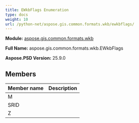 ```yaml
---
title: EWkbFlags Enumeration
type: docs
weight: 10
url: /python-net/aspose.gis.common.formats.wkb/ewkbflags/
---
```




**Module:** [aspose.gis.common.formats.wkb](/psd/python-net/aspose.gis.common.formats.wkb/)

**Full Name:** aspose.gis.common.formats.wkb.EWkbFlags

**Aspose.PSD Version:** 25.9.0

## **Members**
| **Member name** | **Description** |
| :- | :- |
| M |  |
| SRID |  |
| Z |  |
